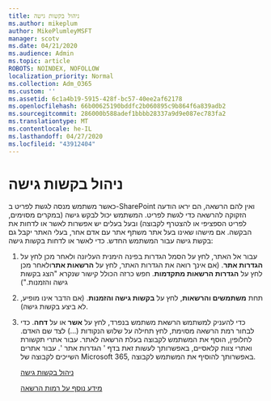 ```yaml
---
title: ניהול בקשות גישה
ms.author: mikeplum
author: MikePlumleyMSFT
manager: scotv
ms.date: 04/21/2020
ms.audience: Admin
ms.topic: article
ROBOTS: NOINDEX, NOFOLLOW
localization_priority: Normal
ms.collection: Adm_O365
ms.custom: ''
ms.assetid: 6c1a4b19-5915-428f-bc57-40ee2af62178
ms.openlocfilehash: 66b00625190bddfc2b060895c9b864f6a839adb2
ms.sourcegitcommit: 286000b588adef1bbbb28337a9d9e087ec783fa2
ms.translationtype: MT
ms.contentlocale: he-IL
ms.lasthandoff: 04/27/2020
ms.locfileid: "43912404"
---
```

# <a name="manage-access-requests"></a>ניהול בקשות גישה

כאשר משתמש מנסה לגשת לפריט ב-SharePoint ואין להם הרשאה, הם יראו הודעה הזקוקה להרשאה כדי לגשת לפריט. המשתמש יכול לבקש גישה (במקרים מסוימים, לפריט הספציפי או להצטרף לקבוצה) ובעל בעלים יש אפשרות לאשר או לדחות את הבקשה. אם מישהו שאינו בעל אתר משתף אתר עם אדם אחר, בעלי האתר יקבל גם בקשת גישה עבור המשתמש החדש. כדי לאשר או לדחות בקשות גישה:
  
1. עבור אל האתר, לחץ על הסמל הגדרות בפינה הימנית העליונה ולאחר מכן לחץ על **הגדרות אתר**. (אם אינך רואה את הגדרות האתר, לחץ על **הרשאות אתר**ולאחר מכן לחץ על **הגדרות הרשאות מתקדמות**. חפש כרזה הכולל קישור שנקרא "הצג בקשות גישה והזמנות.")
    
2. תחת **משתמשים והרשאות**, לחץ על **בקשות גישה והזמנות**. (אם הדבר אינו מופיע, לא ביצע בקשות גישה).
    
3. כדי להעניק למשתמש הרשאת משתמש בנפרד, לחץ על **אשר** או על **דחה**. כדי לבחור רמת הרשאה מסוימת, לחץ תחילה על שלוש הנקודות (...) לצד שם האדם. לחלופין, הוסף את המשתמש לקבוצה בעלת הרשאה לאתר. עבור אתרי תקשורת ואתרי צוות קלאסיים, באפשרותך לעשות זאת בדף ' הגדרות אתר '. עבור אתרים השייכים לקבוצה של Microsoft 365, באפשרותך להוסיף את המשתמש לקבוצה.
    
    [ניהול בקשות גישה](https://go.microsoft.com/fwlink/?linkid=2008747)
    
    [מידע נוסף על רמות הרשאה](https://go.microsoft.com/fwlink/?linkid=867071)
    

